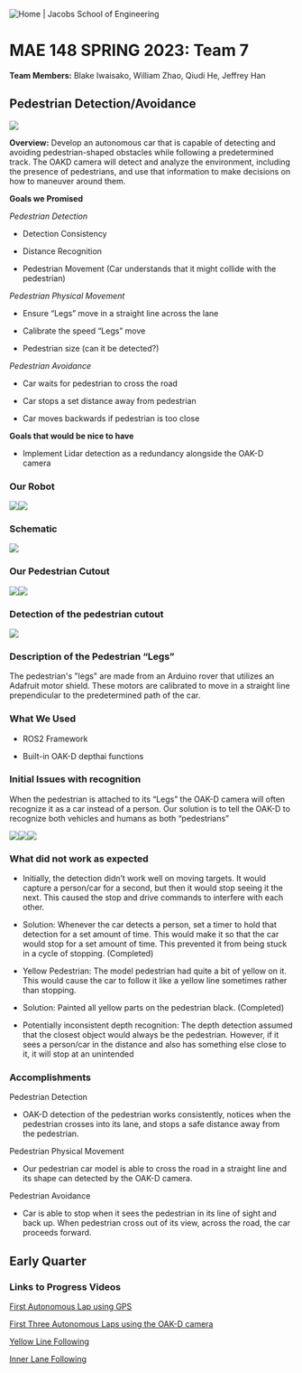 ![Home | Jacobs School of Engineering](https://jacobsschool.ucsd.edu/sites/default/files/UCSDLogo_JSOE_BlueGold_0_0.png)

# **MAE 148 SPRING 2023: Team 7**
**Team Members:** Blake Iwaisako, William Zhao, Qiudi He, Jeffrey Han

  
  



## Pedestrian Detection/Avoidance



![](https://lh4.googleusercontent.com/7-Lq0UwWIEiCCS1BK4yUAiYpdFAxF_jG3UWVmiCunM1wiYCF471jUJyWZsKAK7qwSb9IPbliTvdOhNu2w2CW99g0bLbpQBlGtnhf7fxSZyWykeyOXdlGeBt9mdtzaq5NtX5m9G9W8erBSKHDkO7ciHw)

**Overview:** Develop an autonomous car that is capable of detecting and avoiding pedestrian-shaped obstacles while following a predetermined track. The OAKD camera will detect and analyze the environment, including the presence of pedestrians, and use that information to make decisions on how to maneuver around them.

**Goals we Promised**

*Pedestrian Detection*
-   Detection Consistency
    
-   Distance Recognition
    
-   Pedestrian Movement (Car understands that it might collide with the pedestrian)

*Pedestrian Physical Movement*
-   Ensure “Legs” move in a straight line across the lane
    
-   Calibrate the speed “Legs” move
    
-   Pedestrian size (can it be detected?)
    

 *Pedestrian Avoidance*
    

-   Car waits for pedestrian to cross the road
    
-   Car stops a set distance away from pedestrian
    
-   Car moves backwards if pedestrian is too close
    

**Goals that would be nice to have**

-   Implement Lidar detection as a redundancy alongside the OAK-D camera
    

  

### Our Robot

![](https://lh3.googleusercontent.com/ZdrgS7liHblrDxy18zTqCZ_6dA56byBBoo2QuGjqprlYR9_8qhvYDEAxEJkPdNiOIH8jCvH_v1k_qPkZfXpuWzeUA0cF3UrC81OnkuuuHkixkK0UOodcMbIl95K3748uzqAYyh_-8mf10032GB9UjeQ)![](https://lh4.googleusercontent.com/yIq69bweBXrrYZ0hiBmHhGfPDNoHIICKna5iHzjnZ_s35NOt50L2tHcvAft4QlRoVUy72WQHD2TtRfYoyPdlkzjvKFueI-F92wY22rq0VuAK4s4LoUFWIxcDRGBvpDJCjbxHGgmG-PSqAXb6lLIztPs)

  

### Schematic

![](https://lh6.googleusercontent.com/lHdGcGr-w7B0qaoOZ7-al9tBV5ciCrxkm4RjfRRaDDolsIpb0sDMPScZsMEPxJio3CC6rlTdplljKFdJY-V1BhAphjcxq67uH3WXZJuXU8ZtW3aV5wbC7ufw3cEt9Wd8qY0UD_WeYtd6OGvudenjM1Y)

  

### Our Pedestrian Cutout

![](https://lh4.googleusercontent.com/fW46m0Eaq7LB_FLRS4zicSYe1s4X7XDx7HeqVOuzAm3r_CeRE6wg3IXiS4XXcQm1UYhwpLz8crhcZWJnDFqm-LZIRc6ucjrRlEQrssZc85Oc8fwIcg-2sd0Y_V8q003vbGISFw98Xi17tvktfnNSsuY)![](https://lh5.googleusercontent.com/dOvT4FEm6Xo3ClmCcKzhBVi_jEMlbi-4zSUAFGHZHHVZrqLidZk8mWXd2QIEss-gqfBbds-_5TL3EV1AiJdOu2UDkzuDRnMfNYwe5sLKoQxE03AxBerm3-_C83mcMv-EpepQHRf9eJ38tVz6KExZoF4)

### Detection of the pedestrian cutout

![](https://lh6.googleusercontent.com/HwaLVYWWFR1nt4DSfjNUzTtaECIP2HjjGT86uvrPO-kEEY9Grtu53ja9n7r66BKhBDDcaSqEPdoQ2p8Irte1HIR07JTh67hM9frpC1oWc6o2Q2GjEfqVY_9H_Cw7PRzePl56N9CGAs_uKrH62LEJ0f0)

### Description of the Pedestrian “Legs”
The pedestrian's "legs" are made from an Arduino rover that utilizes an Adafruit motor shield. These motors are calibrated to move in a straight line prependicular to the predetermined path of the car.

### What We Used

-   ROS2 Framework
    
-   Built-in OAK-D depthai functions
    

### Initial Issues with recognition

When the pedestrian is attached to its “Legs” the OAK-D camera will often recognize it as a car instead of a person. Our solution is to tell the OAK-D to recognize both vehicles and humans as both “pedestrians”

![](https://lh3.googleusercontent.com/QTZ4NCvxMmY_l51k1HuYB_Uz7EuFox7yRXnJ7vJcom-xDKx-IzfFGIJVOH9cOAOFk8RbrbV2A_EcypMFleCnV9M6Igl9Y8GPbx-4VTBNMQ20kF1Mi_lIc4497er8jz-cQTAft5uk6wqWuSIKxsQeHy4)![](https://lh3.googleusercontent.com/14FT6iDPITJ5sfr040_L8rnILjH9nJC4gsGPc79_6a47BETYlT18mTcjJuaypcIrpNnLgKBYAWAqkt5tija1QQFdOkZKm1kZCG7VUwxoMpVxHfdJS7k1KKjYWV0GI1pCfuSAwkhfUV9mZHuXLzkMo_8)![](https://lh4.googleusercontent.com/ayKa_Bf2wtQDc7UIN0wOxV5nlxN-9MeW0vxH4tylaz9MPk312pY1pM17oDUCyoyHt3kOFoS8S5VD_mDtrtLZdiGwz3NsA-OuYP8Sbqp6eHvADzVQaZI0mIhWyB_qq6ZVNqF6RzwNqFWCcNC_0Owlt1k)

### What did not work as expected

-   Initially, the detection didn’t work well on moving targets. It would capture a person/car for a second, but then it would stop seeing it the next. This caused the stop and drive commands to interfere with each other.
    

-   Solution: Whenever the car detects a person, set a timer to hold that detection for a set amount of time. This would make it so that the car would stop for a set amount of time. This prevented it from being stuck in a cycle of stopping. (Completed)
    

-   Yellow Pedestrian: The model pedestrian had quite a bit of yellow on it. This would cause the car to follow it like a yellow line sometimes rather than stopping.
    

-   Solution: Painted all yellow parts on the pedestrian black. (Completed)
    

-   Potentially inconsistent depth recognition: The depth detection assumed that the closest object would always be the pedestrian. However, if it sees a person/car in the distance and also has something else close to it, it will stop at an unintended
    

### Accomplishments
Pedestrian Detection
    

-   OAK-D detection of the pedestrian works consistently, notices when the pedestrian crosses into its lane, and stops a safe distance away from the pedestrian.
    

Pedestrian Physical Movement
    

-   Our pedestrian car model is able to cross the road in a straight line and its shape can detected by the OAK-D camera.
    

Pedestrian Avoidance
    

-   Car is able to stop when it sees the pedestrian in its line of sight and back up. When pedestrian cross out of its view, across the road, the car proceeds forward.
    

## Early Quarter

### Links to Progress Videos
[First Autonomous Lap using GPS](https://www.youtube.com/watch?v=hCbwt8EDgjE)

[First Three Autonomous Laps using the OAK-D camera](https://www.youtube.com/watch?v=gDzq0wEswKs&t)  

[Yellow Line Following](https://www.youtube.com/watch?v=mlyeFP09i_I) 

[Inner Lane Following](https://www.youtube.com/watch?v=i9f_KKLGM4M)
